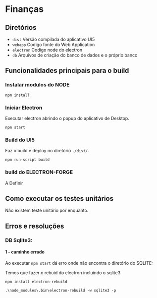 
# Finanças

## Diretórios 
- ```dist``` Versão compilada do aplicativo UI5
- ```webapp``` Codigo fonte do Web Application
- ```electron``` Codigo node do electron
- ```db``` Arquivos de criação do banco de dados e o próprio banco

## Funcionalidades principais para o build

### Instalar modulos do NODE
```
npm install 
```

### Iniciar Electron
Executar electron abrindo o popup do aplicativo de Desktop.
```
npm start
```
### Build do UI5
Faz o build e deploy no diretório ```./dist/```.
```
npm run-script build
```
### build do ELECTRON-FORGE

A Definir

## Como executar os testes unitários

Não existem teste unitário por enquanto.

## Erros e resoluções
### DB Sqlite3:
#### 1 - caminho errado
Ao executar ```npm start``` dá erro onde não encontra o diretório do SQLITE:

Temos que fazer o rebuid do electron incluindo o sqlite3

```
npm install electron-rebuild
```

```
.\node_modules\.bin\electron-rebuild -w sqlite3 -p
```

